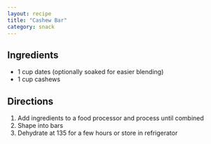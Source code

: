 ```yaml
---
layout: recipe
title: "Cashew Bar"
category: snack
---
```


## Ingredients

- 1 cup dates (optionally soaked for easier blending)
- 1 cup cashews

## Directions

1. Add ingredients to a food processor and process until combined
2. Shape into bars
3. Dehydrate at 135 for a few hours or store in refrigerator
